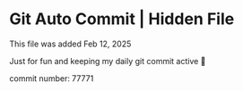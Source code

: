 # Git Auto Commit | Hidden File

This file was added Feb 12, 2025

Just for fun and keeping my daily git commit active 🤪

commit number: 77771
